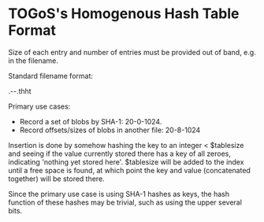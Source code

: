 # TOGoS's Homogenous Hash Table Format

Size of each entry and number of entries must be provided out of band, e.g. in the filename.

Standard filename format:

  <whatever>.<key size>-<payload size>-<table size>.thht

Primary use cases:

- Record a set of blobs by SHA-1: 20-0-1024.
- Record offsets/sizes of blobs in another file: 20-8-1024

Insertion is done by somehow hashing the key to an integer < $tablesize
and seeing if the value currently stored there has a key of all
zeroes, indicating 'nothing yet stored here'.  $tablesize will
be added to the index until a free space is found, at which point
the key and value (concatenated together) will be stored there.

Since the primary use case is using SHA-1 hashes as keys, the hash function
of these hashes may be trivial, such as using the upper several bits.
